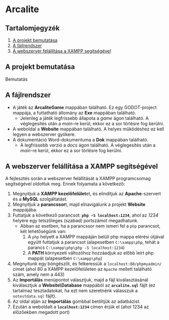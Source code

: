 # Arcalite

## Tartalomjegyzék

1. [A projekt bemutatása](#Aprojektbemutatása)
2. [A fájlrendszer](#Afájlrendszer)
3. [A webszerver felállítása a XAMPP segítségével](#AwebszerverfelállításaaXAMPPsegítségével)

## A projekt bemutatása

Bemutatás

## A fájlrendszer

- A játék az **ArcaliteGame** mappában található. Ez egy GODOT-project mappája, a futtatható állomány az **Exe** mappában található.
    - Jelenleg a játék legfrissebb állapota a *game* ágon található. A véglegesítés után a *main*-re kerül, ekkor ez a sor törlésre fog kerülni.
- A weboldal a **Website** mappában található. A helyes működéshez ez kell legyen a webszerver gyökere.
- A dokumentáció Word-dokumentuma a **Dok** mappában található.
    - A legfrissebb verzió a *docs* ágon található. A véglegesítés után a *main*-re kerül, ekkor ez a sor törlésre fog kerülni.

## A webszerver felállítása a XAMPP segítségével

A fejlesztés során a webszerver felállítását a XAMPP programcsomag segítségével oldottuk meg. Ennek folyamata a következő:

1. Megnyitjuk a **XAMPP kezelőfelület**et, és elindítjuk az **Apache**-szervert és a **MySQL** szolgáltatást.
2. Megnyitjuk a **parancssor**t, majd elnavigálunk a projekt **Website** mappájába.
3. Futtatjuk a következő parancsot: **`php -S localhost:1234`**, ahol az *1234* helyére egy tetszőleges (szabad) portszámot megadhatunk.
    - Abban az esetben, ha a parancssor nem ismeri fel a `php` parancsot, két lehetőségünk van:
        1. A `php` helyett a XAMPP mappáján belüli php mappa elérési útjával együtt futtatjuk a parancsot (alapesetben `C:\xampp\php`, tehát a parancs `C:\xampp\php\php -S localhost:1234`)
        2. A **PATH** környezeti változóhoz hozzáadjuk az előbb leírt php mappát (alapesetben `C:\xampp\php`)
4. Megnyitunk egy böngészőt, és felkeressük a `localhost:80/phpmyadmin/` címet (ahol 80 a XAMPP kezelőfelületen az `Apache` mellett található szám, amely nem a 443)
5. Az **Importálás** menüpontot választjuk, majd a fájl kiválasztásánál kiválasztjuk a **Website\Database** mappából az **`arcalite.sql`** fájlt (ez tartalmaz tesztadatokat, ha ezt nem szeretnénk válasszuk a `notestdata.sql` fájlt).
6. Az oldal alján az **Importálás** gombbal betöltjük az adatbázist.
7. Ezután a weboldalt a **`localhost:1234`** címen érjük el (ahol 1234 az előzőekben megadott port)
